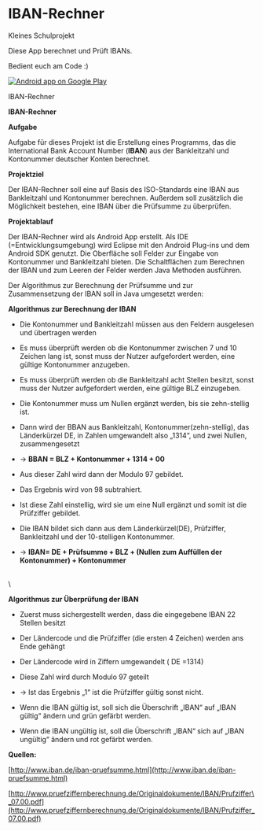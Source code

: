 # IBAN-Rechner
Kleines Schulprojekt

Diese App berechnet und Prüft IBANs.

Bedient euch am Code :)

<a href="https://play.google.com/store/apps/details?id=de.merz.iban_rechner">
  <img alt="Android app on Google Play"
       src="https://developer.android.com/images/brand/de_app_rgb_wo_60.png" />
</a>

IBAN-Rechner

**IBAN-Rechner**

**Aufgabe**

Aufgabe für dieses Projekt ist die Erstellung eines Programms, das die
International Bank Account Number (**IBAN**) aus der Bankleitzahl und
Kontonummer deutscher Konten berechnet.

**Projektziel**

Der IBAN-Rechner soll eine auf Basis des ISO-Standards eine IBAN aus
Bankleitzahl und Kontonummer berechnen. Außerdem soll zusätzlich die
Möglichkeit bestehen, eine IBAN über die Prüfsumme zu überprüfen.

**Projektablauf**

Der IBAN-Rechner wird als Android App erstellt. Als IDE
(=Entwicklungsumgebung) wird Eclipse mit den Android Plug-ins und dem
Android SDK genutzt. Die Oberfläche soll Felder zur Eingabe von
Kontonummer und Bankleitzahl bieten. Die Schaltflächen zum Berechnen der
IBAN und zum Leeren der Felder werden Java Methoden ausführen.

Der Algorithmus zur Berechnung der Prüfsumme und zur Zusammensetzung der
IBAN soll in Java umgesetzt werden:

**Algorithmus zur Berechnung der IBAN**

-   Die Kontonummer und Bankleitzahl müssen aus den Feldern ausgelesen
    und übertragen werden

-   Es muss überprüft werden ob die Kontonummer zwischen 7 und 10
    Zeichen lang ist, sonst muss der Nutzer aufgefordert werden, eine
    gültige Kontonummer anzugeben.

-   Es muss überprüft werden ob die Bankleitzahl acht Stellen besitzt,
    sonst muss der Nutzer aufgefordert werden, eine gültige BLZ
    einzugeben.

-   Die Kontonummer muss um Nullen ergänzt werden, bis sie zehn-stellig
    ist.

-   Dann wird der BBAN aus Bankleitzahl, Kontonummer(zehn-stellig), das
    Länderkürzel DE, in Zahlen umgewandelt also „1314“, und zwei Nullen,
    zusammengesetzt

-   → **BBAN = BLZ + Kontonummer + 1314 + 00**

-   Aus dieser Zahl wird dann der Modulo 97 gebildet.

-   Das Ergebnis wird von 98 subtrahiert.

-   Ist diese Zahl einstellig, wird sie um eine Null ergänzt und somit
    ist die Prüfziffer gebildet.

-   Die IBAN bildet sich dann aus dem Länderkürzel(DE), Prüfziffer,
    Bankleitzahl und der 10-stelligen Kontonummer.

-   → **IBAN= DE + Prüfsumme + BLZ + (Nullen zum Auffüllen der
    Kontonummer) + Kontonummer**

\
\

**Algorithmus zur Überprüfung der IBAN**

-   Zuerst muss sichergestellt werden, dass die eingegebene IBAN 22
    Stellen besitzt

-   Der Ländercode und die Prüfziffer (die ersten 4 Zeichen) werden ans
    Ende gehängt

-   Der Ländercode wird in Ziffern umgewandelt ( DE =1314)

-   Diese Zahl wird durch Modulo 97 geteilt

-   → Ist das Ergebnis „1“ ist die Prüfziffer gültig sonst nicht.

-   Wenn die IBAN gültig ist, soll sich die Überschrift „IBAN“ auf „IBAN
    gültig“ ändern und grün gefärbt werden.

-   Wenn die IBAN ungültig ist, soll die Überschrift „IBAN“ sich auf
    „IBAN ungültig“ ändern und rot gefärbt werden.

**Quellen:**

[http://www.iban.de/iban-pruefsumme.html](http://www.iban.de/iban-pruefsumme.html)

[http://www.pruefziffernberechnung.de/Originaldokumente/IBAN/Prufziffer\_07.00.pdf](http://www.pruefziffernberechnung.de/Originaldokumente/IBAN/Prufziffer_07.00.pdf)
